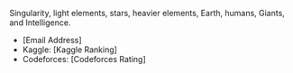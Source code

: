 Singularity, light elements, stars, heavier elements, Earth, humans, Giants, and Intelligence.
- [Email Address]
- Kaggle: [Kaggle Ranking]
- Codeforces: [Codeforces Rating]
